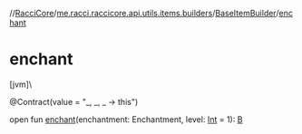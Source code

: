 //[RacciCore](../../../index.md)/[me.racci.raccicore.api.utils.items.builders](../index.md)/[BaseItemBuilder](index.md)/[enchant](enchant.md)

# enchant

[jvm]\

@Contract(value = "_, _, _ -&gt; this")

open fun [enchant](enchant.md)(enchantment: Enchantment, level: [Int](https://kotlinlang.org/api/latest/jvm/stdlib/kotlin/-int/index.html) = 1): [B](index.md)
